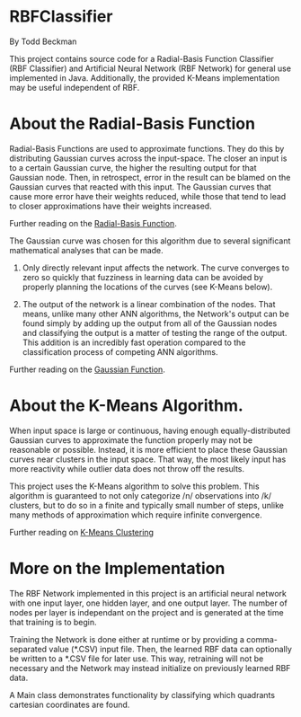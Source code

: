 RBFClassifier
=============
By Todd Beckman

This project contains source code for a Radial-Basis Function Classifier (RBF Classifier) and Artificial Neural Network (RBF Network) for general use implemented in Java. Additionally, the provided K-Means implementation may be useful independent of RBF.

About the Radial-Basis Function
=============

Radial-Basis Functions are used to approximate functions. They do this by distributing Gaussian curves across the input-space. The closer an input is to a certain Gaussian curve, the higher the resulting output for that Gaussian node. Then, in retrospect, error in the result can be blamed on the Gaussian curves that reacted with this input. The Gaussian curves that cause more error have their weights reduced, while those that tend to lead to closer approximations have their weights increased.

Further reading on the [Radial-Basis Function](http://en.wikipedia.org/wiki/Radial_basis_function).

The Gaussian curve was chosen for this algorithm due to several significant mathematical analyses that can be made.

1. Only directly relevant input affects the network. The curve converges to zero so quickly that fuzziness in learning data can be avoided by properly planning the locations of the curves (see K-Means below).

2. The output of the network is a linear combination of the nodes. That means, unlike many other ANN algorithms, the Network's output can be found simply by adding up the output from all of the Gaussian nodes and classifying the output is a matter of testing the range of the output. This addition is an incredibly fast operation compared to the classification process of competing ANN algorithms.

Further reading on the [Gaussian Function](http://en.wikipedia.org/wiki/Gaussian_function).


About the K-Means Algorithm.
=============

When input space is large or continuous, having enough equally-distributed Gaussian curves to approximate the function properly may not be reasonable or possible. Instead, it is more efficient to place these Gaussian curves near clusters in the input space. That way, the most likely input has more reactivity while outlier data does not throw off the results.

This project uses the K-Means algorithm to solve this problem. This algorithm is guaranteed to not only categorize /n/ observations into /k/ clusters, but to do so in a finite and typically small number of steps, unlike many methods of approximation which require infinite convergence.

Further reading on [K-Means Clustering](http://en.wikipedia.org/wiki/K-means_clustering)

More on the Implementation
============

The RBF Network implemented in this project is an artificial neural network with one input layer, one hidden layer, and one output layer. The number of nodes per layer is independant on the project and is generated at the time that training is to begin.

Training the Network is done either at runtime or by providing a comma-separated value (*.CSV) input file. Then, the learned RBF data can optionally be written to a *.CSV file for later use. This way, retraining will not be necessary and the Network may instead initialize on previously learned RBF data.

A Main class demonstrates functionality by classifying which quadrants cartesian coordinates are found.
